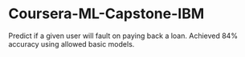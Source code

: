 # Coursera-ML-Capstone-IBM
Predict if a given user will fault on paying back a loan. Achieved 84% accuracy using allowed basic models.
